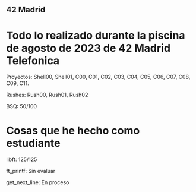## 42 Madrid

# Todo lo realizado durante la piscina de agosto de 2023 de 42 Madrid Telefonica

Proyectos: Shell00, Shell01, C00, C01, C02, C03, C04, C05, C06, C07, C08, C09, C11.

Rushes: Rush00, Rush01, Rush02

BSQ: 50/100

# Cosas que he hecho como estudiante

libft: 125/125

ft_printf: Sin evaluar

get_next_line: En proceso
